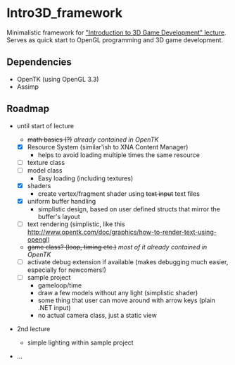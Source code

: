 Intro3D_framework
=================

Minimalistic framework for ["Introduction to 3D Game Development" lecture](http://acagamics.cs.ovgu.de/?p=8472).
Serves as quick start to OpenGL programming and 3D game development.

Dependencies
----------------
* OpenTK (using OpenGL 3.3)
* Assimp

Roadmap
----------------
* until start of lecture
  * ~~math basics (?)~~ _already contained in OpenTK_
  * [x] Resource System (similar'ish to XNA Content Manager)
    * helps to avoid loading multiple times the same resource 
  * [ ] texture class
  * [ ] model class
    * Easy loading (including textures)
  * [x] shaders
    * create vertex/fragment shader using ~~text input~~ text files
  * [x] uniform buffer handling
    * simplistic design, based on user defined structs that mirror the buffer's layout
  * [ ] text rendering (simplistic, like this http://www.opentk.com/doc/graphics/how-to-render-text-using-opengl)
  * ~~game class? (loop, timing etc.)~~ _most of it already contained in OpenTK_
  * [ ] activate debug extension if available (makes debugging much easier, especially for newcomers!)
  * [ ] sample project
    * gameloop/time
    * draw a few models without any light (simplistic shader)
    * some thing that user can move around with arrow keys (plain .NET input)
    * no actual camera class, just a static view
    
* 2nd lecture
  * simple lighting within sample project
  
* ...
